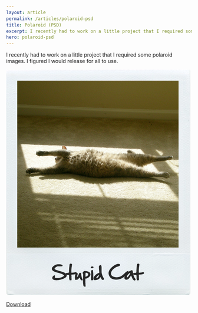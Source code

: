 ```yaml
---
layout: article
permalink: /articles/polaroid-psd
title: Polaroid (PSD)
excerpt: I recently had to work on a little project that I required some polaroid images. I figured I would release for all to use.
hero: polaroid-psd
---
```


<p>I recently had to work on a little project that I required some polaroid images. I figured I would release for all to use.</p>
<p><img src="/assets/polaroid-psd/polaroid.png"/></p>
<div class="btns"><a href="../downloads/polaroid.zip" class="btn">Download</a></div>
